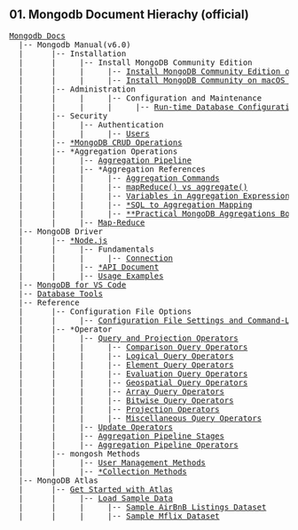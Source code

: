 ## 01. Mongodb Document Hierachy (official)

<pre>
<a href='https://www.mongodb.com/docs/'>Mongodb Docs</a>  
  |-- Mongodb Manual(v6.0)
  |      |-- Installation
  |      |     |-- Install MongoDB Community Edition
  |      |     |     |-- <a href='https://www.mongodb.com/docs/v6.0/tutorial/install-mongodb-on-os-x/'>Install MongoDB Community Edition on macOS</a>
  |      |     |     |-- <a href='https://www.mongodb.com/docs/v6.0/tutorial/install-mongodb-on-os-x-tarball/'>Install MongoDB Community on macOS using .tgz Tarball</a>
  |      |-- Administration
  |      |     |     |-- Configuration and Maintenance
  |      |     |     |     |-- <a href='https://www.mongodb.com/docs/v6.0/administration/configuration/#run-time-database-configuration'>Run-time Database Configuration</a>
  |      |-- Security
  |      |     |-- Authentication
  |      |     |     |-- <a href='https://www.mongodb.com/docs/v6.0/core/security-users/'>Users</a>
  |      |-- <a href='https://www.mongodb.com/docs/v6.0/crud/'>*MongoDB CRUD Operations</a>
  |      |-- *Aggregation Operations
  |      |     |-- <a href='https://www.mongodb.com/docs/v6.0/core/aggregation-pipeline/'>Aggregation Pipeline</a>
  |      |     |-- *Aggregation References
  |      |     |     |-- <a href="https://www.mongodb.com/docs/v6.0/reference/operator/aggregation/interface/">Aggregation Commands</a>
  |      |     |     |-- <a href="https://www.mongodb.com/docs/v6.0/reference/sql-aggregation-comparison/">mapReduce() vs aggregate()</a>
  |      |     |     |-- <a href="https://www.mongodb.com/docs/v6.0/reference/aggregation-variables/">Variables in Aggregation Expressions</a>
  |      |     |     |-- <a href="https://www.mongodb.com/docs/v6.0/reference/sql-aggregation-comparison/">*SQL to Aggregation Mapping</a>
  |      |     |     |-- <a href="https://www.practical-mongodb-aggregations.com/front-cover.html">**Practical MongoDB Aggregations Book**</a>  
  |      |     |-- <a href='https://www.mongodb.com/docs/v6.0/core/map-reduce/'>Map-Reduce</a>  
  |-- MongoDB Driver
  |      |-- <a href='https://www.mongodb.com/docs/drivers/node/current/'>*Node.js</a>
  |      |     |-- Fundamentals
  |      |     |     |-- <a href='https://www.mongodb.com/docs/drivers/node/current/fundamentals/connection/'>Connection</a>
  |      |     |-- <a href='https://mongodb.github.io/node-mongodb-native/6.1/'>*API Document</a>
  |      |     |-- <a href='https://www.mongodb.com/docs/drivers/node/current/usage-examples/'>Usage Examples</a>
  |-- <a href='https://www.mongodb.com/docs/mongodb-vscode/'>MongoDB for VS Code</a>
  |-- <a href='https://www.mongodb.com/docs/database-tools/'>Database Tools</a>
  |-- Reference
  |      |-- Configuration File Options
  |      |     |-- <a href='https://www.mongodb.com/docs/v6.0/reference/configuration-file-settings-command-line-options-mapping/'>Configuration File Settings and Command-Line Options Mapping</a>  
  |      |-- *Operator
  |      |     |-- <a href='https://www.mongodb.com/docs/v6.0/reference/operator/query/'>Query and Projection Operators</a>
  |      |     |     |-- <a href='https://www.mongodb.com/docs/v6.0/reference/operator/query-comparison/'>Comparison Query Operators</a>
  |      |     |     |-- <a href='https://www.mongodb.com/docs/v6.0/reference/operator/query-logical/'>Logical Query Operators</a>
  |      |     |     |-- <a href='https://www.mongodb.com/docs/v6.0/reference/operator/query-element/'>Element Query Operators</a>
  |      |     |     |-- <a href='https://www.mongodb.com/docs/v6.0/reference/operator/query-evaluation/'>Evaluation Query Operators</a>
  |      |     |     |-- <a href='https://www.mongodb.com/docs/v6.0/reference/operator/query-geospatial/'>Geospatial Query Operators</a>
  |      |     |     |-- <a href='https://www.mongodb.com/docs/v6.0/reference/operator/query-array/'>Array Query Operators</a>
  |      |     |     |-- <a href='https://www.mongodb.com/docs/v6.0/reference/operator/query-bitwise/'>Bitwise Query Operators</a>
  |      |     |     |-- <a href='https://www.mongodb.com/docs/v6.0/reference/operator/projection/'>Projection Operators</a>
  |      |     |     |-- <a href='https://www.mongodb.com/docs/v6.0/reference/operator/query-miscellaneous/'>Miscellaneous Query Operators</a>  
  |      |     |-- <a href='https://www.mongodb.com/docs/v6.0/reference/operator/update/'>Update Operators</a>
  |      |     |-- <a href='https://www.mongodb.com/docs/v6.0/reference/operator/aggregation-pipeline/'>Aggregation Pipeline Stages</a>
  |      |     |-- <a href='https://www.mongodb.com/docs/v6.0/reference/operator/aggregation/'>Aggregation Pipeline Operators</a>  
  |      |-- mongosh Methods
  |      |     |-- <a href='https://www.mongodb.com/docs/v6.0/reference/method/js-user-management/'>User Management Methods</a>
  |      |     |-- <a href='https://www.mongodb.com/docs/v6.0/reference/method/js-collection/#collection-methods'>*Collection Methods</a>
  |-- MongoDB Atlas
  |      |-- <a href='https://www.mongodb.com/docs/atlas/getting-started/'>Get Started with Atlas</a>
  |      |     |-- <a href='https://www.mongodb.com/docs/atlas/sample-data/'>Load Sample Data</a>
  |      |     |     |-- <a href='https://www.mongodb.com/docs/atlas/sample-data/sample-airbnb/'>Sample AirBnB Listings Dataset</a>
  |      |     |     |-- <a href='https://www.mongodb.com/docs/atlas/sample-data/sample-mflix/'>Sample Mflix Dataset</a>

</pre>
